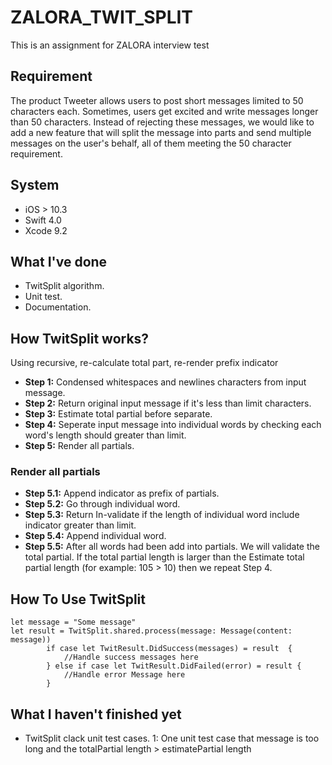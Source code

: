 # ZALORA_TWIT_SPLIT
This is an assignment for ZALORA interview test

## Requirement 
The product Tweeter allows users to post short messages limited to 50 characters each.
Sometimes, users get excited and write messages longer than 50 characters.
Instead of rejecting these messages, we would like to add a new feature that will split the message into parts and send multiple messages on the user's behalf, all of them meeting the 50 character requirement.

## System
- iOS > 10.3
- Swift 4.0
- Xcode 9.2

## What I've done
- TwitSplit algorithm.
- Unit test.
- Documentation.

## How TwitSplit works?

Using recursive, re-calculate total part, re-render prefix indicator

  - **Step 1:** Condensed whitespaces and newlines characters from input message.
  - **Step 2:** Return original input message if it's less than limit characters.
  - **Step 3:** Estimate total partial before separate.
  - **Step 4:** Seperate input message into individual words by checking each word's length should greater than limit.
  - **Step 5:** Render all partials. 

  ### Render all partials 
  - **Step 5.1:** Append indicator as prefix of partials.
  - **Step 5.2:** Go through individual word.
  - **Step 5.3:** Return In-validate if the length of individual word include indicator greater than limit.
  - **Step 5.4:** Append individual word.
  - **Step 5.5:** After all words had been add into partials. We will validate the total partial.
  				 If the total partial length is larger than the Estimate total partial length (for example: 105 > 10) then we repeat Step 4.


## How To Use TwitSplit

```
let message = "Some message"
let result = TwitSplit.shared.process(message: Message(content: message))
        if case let TwitResult.DidSuccess(messages) = result  {
            //Handle success messages here
        } else if case let TwitResult.DidFailed(error) = result {
            //Handle error Message here
        }
```

## What I haven't finished yet
- TwitSplit clack unit test cases.
	1: One unit test case that message is too long and the totalPartial length > estimatePartial length



